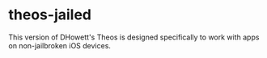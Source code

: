 theos-jailed
============

This version of DHowett's Theos is designed specifically to work with apps on non-jailbroken iOS devices. 
